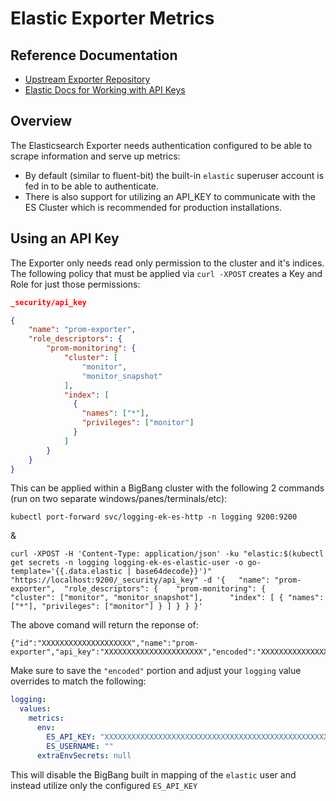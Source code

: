# Elastic Exporter Metrics

## Reference Documentation

* [Upstream Exporter Repository](https://github.com/prometheus-community/elasticsearch_exporter)
* [Elastic Docs for Working with API Keys](https://www.elastic.co/guide/en/elasticsearch/reference/current/security-api-create-api-key.html)

## Overview 

The Elasticsearch Exporter needs authentication configured to be able to scrape information and serve up metrics:
* By default (similar to fluent-bit) the built-in `elastic` superuser account is fed in to be able to authenticate. 
* There is also support for utilizing an API_KEY to communicate with the ES Cluster which is recommended for production installations.

## Using an API Key 

The Exporter only needs read only permission to the cluster and it's indices. The following policy that must be applied via `curl -XPOST` creates a Key and Role for just those permissions:

```json
_security/api_key

{   
    "name": "prom-exporter",  
    "role_descriptors": {    
        "prom-monitoring": {      
            "cluster": [
                "monitor", 
                "monitor_snapshot"
            ],      
            "index": [ 
              { 
                "names": ["*"], 
                "privileges": ["monitor"] 
              } 
            ] 
        } 
    } 
}
```

This can be applied within a BigBang cluster with the following 2 commands (run on two separate windows/panes/terminals/etc):

```shell
kubectl port-forward svc/logging-ek-es-http -n logging 9200:9200
```
&
```shell
curl -XPOST -H 'Content-Type: application/json' -ku "elastic:$(kubectl get secrets -n logging logging-ek-es-elastic-user -o go-template='{{.data.elastic | base64decode}}')" "https://localhost:9200/_security/api_key" -d '{   "name": "prom-exporter",  "role_descriptors": {    "prom-monitoring": {      "cluster": ["monitor", "monitor_snapshot"],      "index": [ { "names": ["*"], "privileges": ["monitor"] } ] } } }'
```

The above comand will return the reponse of:
```shell
{"id":"XXXXXXXXXXXXXXXXXXXX","name":"prom-exporter","api_key":"XXXXXXXXXXXXXXXXXXXXXX","encoded":"XXXXXXXXXXXXXXXXXXXXXXXXXXXXXXXXXXXXXXXXXXXXXXXXXXXXXXXXXX=="}
```

Make sure to save the `"encoded"` portion and adjust your `logging` value overrides to match the following:
```yaml
logging:
  values:
    metrics:
      env:
        ES_API_KEY: "XXXXXXXXXXXXXXXXXXXXXXXXXXXXXXXXXXXXXXXXXXXXXXXXXXXXXXXXXX=="
        ES_USERNAME: ""
      extraEnvSecrets: null
```

This will disable the BigBang built in mapping of the `elastic` user and instead utilize only the configured `ES_API_KEY`
